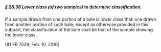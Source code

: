 ##### § 28.38 Lower class (of two samples) to determine classification. #####

If a sample drawn from one portion of a bale is lower class than one drawn from another portion of such bale, except as otherwise provided in this subpart, the classification of the bale shall be that of the sample showing the lower class.

[81 FR 7029, Feb. 10, 2016]